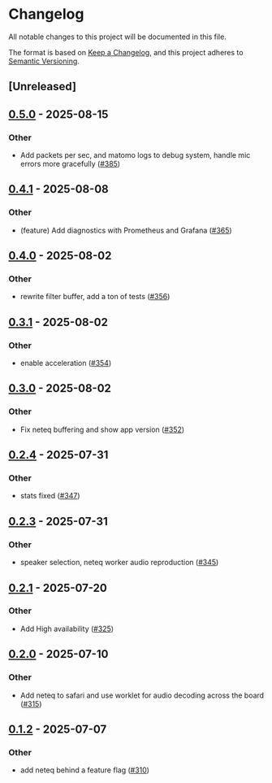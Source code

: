 # Changelog

All notable changes to this project will be documented in this file.

The format is based on [Keep a Changelog](https://keepachangelog.com/en/1.0.0/),
and this project adheres to [Semantic Versioning](https://semver.org/spec/v2.0.0.html).

## [Unreleased]

## [0.5.0](https://github.com/security-union/videocall-rs/compare/neteq-v0.4.1...neteq-v0.5.0) - 2025-08-15

### Other

- Add packets per sec, and matomo logs to debug system, handle mic errors more gracefully ([#385](https://github.com/security-union/videocall-rs/pull/385))

## [0.4.1](https://github.com/security-union/videocall-rs/compare/neteq-v0.4.0...neteq-v0.4.1) - 2025-08-08

### Other

- (feature) Add diagnostics with Prometheus and Grafana ([#365](https://github.com/security-union/videocall-rs/pull/365))

## [0.4.0](https://github.com/security-union/videocall-rs/compare/neteq-v0.3.1...neteq-v0.4.0) - 2025-08-02

### Other

- rewrite filter buffer, add a ton of tests  ([#356](https://github.com/security-union/videocall-rs/pull/356))

## [0.3.1](https://github.com/security-union/videocall-rs/compare/neteq-v0.3.0...neteq-v0.3.1) - 2025-08-02

### Other

- enable acceleration ([#354](https://github.com/security-union/videocall-rs/pull/354))

## [0.3.0](https://github.com/security-union/videocall-rs/compare/neteq-v0.2.4...neteq-v0.3.0) - 2025-08-02

### Other

- Fix neteq buffering and show app version ([#352](https://github.com/security-union/videocall-rs/pull/352))

## [0.2.4](https://github.com/security-union/videocall-rs/compare/neteq-v0.2.3...neteq-v0.2.4) - 2025-07-31

### Other

- stats fixed ([#347](https://github.com/security-union/videocall-rs/pull/347))

## [0.2.3](https://github.com/security-union/videocall-rs/compare/neteq-v0.2.2...neteq-v0.2.3) - 2025-07-31

### Other

- speaker selection, neteq worker audio reproduction ([#345](https://github.com/security-union/videocall-rs/pull/345))

## [0.2.1](https://github.com/security-union/videocall-rs/compare/neteq-v0.2.0...neteq-v0.2.1) - 2025-07-20

### Other

- Add High availability ([#325](https://github.com/security-union/videocall-rs/pull/325))

## [0.2.0](https://github.com/security-union/videocall-rs/compare/neteq-v0.1.2...neteq-v0.2.0) - 2025-07-10

### Other

- Add neteq to safari and use worklet for audio decoding across the board ([#315](https://github.com/security-union/videocall-rs/pull/315))

## [0.1.2](https://github.com/security-union/videocall-rs/compare/neteq-v0.1.1...neteq-v0.1.2) - 2025-07-07

### Other

- add neteq behind a feature flag ([#310](https://github.com/security-union/videocall-rs/pull/310))
